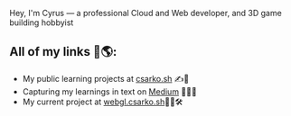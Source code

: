 Hey, I'm Cyrus — a professional Cloud and Web developer, and 3D game building hobbyist

## All of my links 🔗🌎:
- My public learning projects at <a href="https://csarko.sh">csarko.sh</a> ✍️📱
- Capturing my learnings in text on <a href="https://medium.com/@csarkosh">Medium</a> 🧑‍💻📄
- My current project at <a href="https://webgl.csarko.sh">webgl.csarko.sh</a>👷‍♂️🛠

